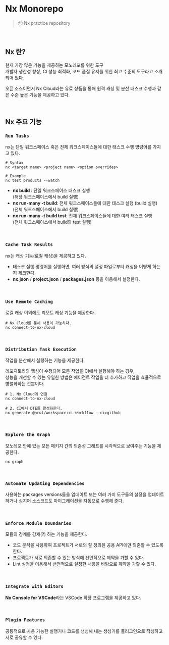 # Nx Monorepo

> 📦 Nx practice repository

<br />

## Nx 란?

현재 가장 많은 기능을 제공하는 모노레포를 위한 도구
<br />
개발자 생산성 향상, CI 성능 최적화, 코드 품질 유지를 위한 최고 수준의 도구라고 소개되어 있다.
<br />

오픈 소스이면서 Nx Cloud라는 유료 상품을 통해 원격 캐싱 및 분산 태스크 수행과 같은 수준 높은 기능을 제공하고 있다.

<br />

## Nx 주요 기능

### `Run Tasks`

nx는 단일 워크스페이스 혹은 전체 워크스페이스들에 대한 태스크 수행 명령어를 가지고 있다.

```shell
# Syntax
nx <target name> <project name> <option overrides>

# Example
nx test products --watch
```

- **nx build <package name>**: 단일 워크스페이스 태스크 실행<br />(해당 워크스페이스에서 build 실행)
- **nx run-many -t build**: 전체 워크스페이스들에 대한 태스크 실행 (build 실행)<br /> (전체 워크스페이스에서 build 실행)
- **nx run-many -t build test**: 전체 워크스페이스들에 대한 여러 태스크 실행<br /> (전체 워크스페이스에서 build와 test 실행)

<br />

### `Cache Task Results`

nx는 캐싱 기능(로컬 캐싱)을 제공하고 있다.

- 태스크 실행 명령어를 실행하면, 여러 방식의 설정 파일로부터 캐싱을 어떻게 하는지 체크한다.
- **nx.json** / **project.json** / **packages.json** 등을 이용해서 설정한다.

<br />

### `Use Remote Caching`

로컬 캐싱 이외에도 리모트 캐싱 기능을 제공한다.

```shell
# Nx Cloud를 통해 사용이 가능하다.
nx connect-to-nx-cloud
```

<br />

### `Distribution Task Execution`

작업을 분산해서 실행하는 기능을 제공한다.

레포지토리의 핵심이 수정되어 모든 작업을 CI에서 실행해야 하는 경우,
<br />
성능을 개선할 수 있는 유일한 방법은 에이전트 작업을 더 추가하고 작업을 효율적으로 병렬화하는 것뿐이다.

```shell
# 1. Nx Cloud에 연결
nx connect-to-nx-cloud

# 2. CI에서 DTE를 활성화한다.
nx generate @nrwl/workspace:ci-workflow --ci=github
```

<br />

### `Explore the Graph`

모노레포 안에 있는 모든 패키지 간의 의존성 그래프를 시각적으로 보여주는 기능을 제공한다.

```shell
nx graph
```

<br />

### `Automate Updating Dependencies`

사용하는 packages versions들을 업데이트 또는 여러 가지 도구들의 설정을 업데이트하거나 심지어 소스코드도 마이그레이션을 자동으로 수행해 준다.

<br />

### `Enforce Module Boundaries`

모듈의 경계를 강제(?) 하는 기능을 제공한다.

- 코드 분석을 사용하여 프로젝트가 서로의 잘 정의된 공용 API에만 의존할 수 있도록 한다.
- 프로젝트가 서로 의존할 수 있는 방식에 선언적으로 제약을 가할 수 있다.
- Lint 설정을 이용해서 선언적으로 설정한 내용을 바탕으로 제약을 가할 수 있다.

<br />

### `Integrate with Editors`

**Nx Console for VSCode**라는 VSCode 확장 프로그램을 제공하고 있다.

<br />

### `Plugin Features`

공통적으로 사용 가능한 실행기나 코드를 생성해 내는 생성기를 플러그인으로 작성하고 서로 공유할 수 있다.

